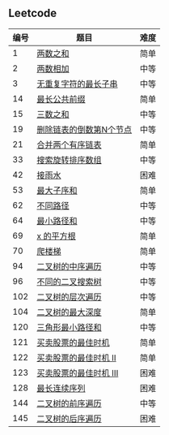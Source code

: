 ## Leetcode

|编号|题目|难度|
|---|---|---|
| 1 | [两数之和](./src/两数之和.md) |简单|
| 2 | [两数相加](./src/两数相加.md) |中等|
| 3 | [无重复字符的最长子串](./src/无重复字符的最长字串.md) |中等|
| 14 | [最长公共前缀](./src/最长公共前缀.md) |简单|
| 15 | [三数之和](./src/三数之和.md) |中等|
| 19 | [删除链表的倒数第N个节点](./src/删除链表的倒数第N个节点.md) | 中等 |
| 21 | [合并两个有序链表](./src/合并两个有序链表.md) | 简单 |
| 33 | [搜索旋转排序数组 ](./src/搜索旋转排序数组.md) | 中等 |
| 42 | [接雨水](./src/接雨水.md) | 困难 |
| 53 | [最大子序和](./src/最大子序和.md)| 简单 |
| 62 | [不同路径](./src/不同路径.md) | 中等 |
| 64 | [最小路径和](./src/最小路径和.md) | 中等 |
| 69 | [x 的平方根](./src/x的平方根.md) | 简单 |
| 70 | [爬楼梯](./src/爬楼梯.md) | 简单 |
| 94 | [二叉树的中序遍历](./src/二叉树的中序遍历.md) | 中等 |
| 96 | [不同的二叉搜索树](./src/不同的二叉搜索树.md) | 中等 |
| 102 | [二叉树的层次遍历](./src/二叉树的层次遍历.md) | 中等 |
| 104 | [二叉树的最大深度](./src/二叉树的最大深度.md) | 简单 |
| 120 | [三角形最小路径和](./src/三角形最小路径和.md) | 中等 |
| 121 | [买卖股票的最佳时机](./src/买卖股票的最佳时机.md)| 简单 |
| 122 | [买卖股票的最佳时机 II](./src/买卖股票的最佳时机II.md) | 简单 |
| 123 | [买卖股票的最佳时机 III](./src/买卖股票的最佳时机III.md) | 困难 |
| 128 | [最长连续序列](./src/最长连续序列.md) | 困难 |
| 144 | [二叉树的前序遍历](./src/二叉树的前序遍历.md) | 中等 |
| 145 | [二叉树的后序遍历](./src/二叉树的后序遍历.md) | 困难 |